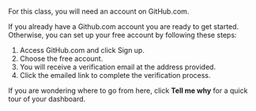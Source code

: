 For this class, you will need an account on GitHub.com.

If you already have a Github.com account you are ready to get started. Otherwise, you can set up your free account by following these steps:

1. Access GitHub.com and click Sign up.
2. Choose the free account.
3. You will receive a verification email at the address provided.
4. Click the emailed link to complete the verification process.

If you are wondering where to go from here, click **Tell me why** for a quick tour of your dashboard.
